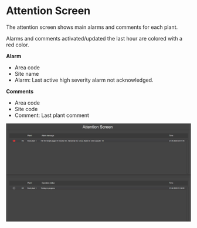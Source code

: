 # Attention Screen

The attention screen shows main alarms and comments for each plant.

Alarms and comments activated/updated the last hour are colored with a red color.

__Alarm__

* Area code
* Site name
* Alarm: Last active high severity alarm not acknowledged.

__Comments__

* Area code
* Site code
* Comment: Last plant comment

![Attention screen](../../images/attentionsscreen.png)
